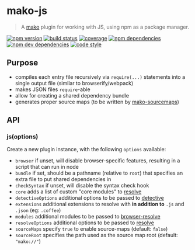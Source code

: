 # mako-js

> A [mako][mako] plugin for working with JS, using npm as a package manager.

[![npm version][npm-badge]][npm]
[![build status][travis-badge]][travis]
[![coverage][coveralls-badge]][coveralls]
[![npm dependencies][david-badge]][david]
[![npm dev dependencies][david-dev-badge]][david-dev]
[![code style][standard-badge]][standard]

## Purpose

 - compiles each entry file recursively via `require(...)` statements into a single output file
   (similar to browserify/webpack)
 - makes JSON files `require`-able
 - allow for creating a shared dependency bundle
 - generates proper source maps (to be written by [mako-sourcemaps][mako-sourcemaps])

## API

### js(options)

Create a new plugin instance, with the following `options` available:

 - `browser` if unset, will disable browser-specific features, resulting in a script that can run in node
 - `bundle` if set, should be a pathname (relative to `root`) that specifies an extra file to put shared dependencies in
 - `checkSyntax` if unset, will disable the syntax check hook
 - `core` adds a list of custom "core modules" to [resolve][resolve]
 - `detectiveOptions` additional options to be passed to [detective][detective]
 - `extensions` additional extensions to resolve with **in addition to** `.js` and `.json` (eg: `.coffee`)
 - `modules` additional modules to be passed to [browser-resolve][browser-resolve]
 - `resolveOptions` additional options to be passed to [resolve][resolve]
 - `sourceMaps` specify `true` to enable source-maps (default: `false`)
 - `sourceRoot` specifies the path used as the source map root (default: `"mako://"`)


[mako]: https://github.com/makojs/core
[mako-sourcemaps]: https://github.com/makojs/sourcemaps
[resolve]: https://www.npmjs.com/package/resolve
[browser-resolve]: https://www.npmjs.com/package/browser-resolve
[detective]: https://www.npmjs.com/package/detective
[coveralls]: https://coveralls.io/github/makojs/js
[coveralls-badge]: https://img.shields.io/coveralls/makojs/js.svg
[david]: https://david-dm.org/makojs/js
[david-badge]: https://img.shields.io/david/makojs/js.svg
[david-dev]: https://david-dm.org/makojs/js#info=devDependencies
[david-dev-badge]: https://img.shields.io/david/dev/makojs/js.svg
[npm]: https://www.npmjs.com/package/mako-js
[npm-badge]: https://img.shields.io/npm/v/mako-js.svg
[standard]: http://standardjs.com/
[standard-badge]: https://img.shields.io/badge/code%20style-standard-brightgreen.svg
[travis]: https://travis-ci.org/makojs/js
[travis-badge]: https://img.shields.io/travis/makojs/js.svg
